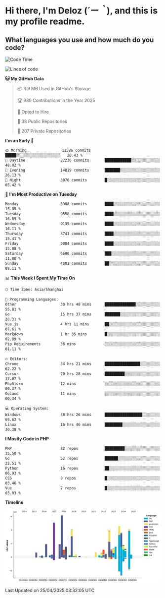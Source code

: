 # **Hi there, I'm Deloz (*´ー｀*), and this is my profile readme.**

## **What languages you use and how much do you code?**

<!--START_SECTION:waka-->
![Code Time](http://img.shields.io/badge/Code%20Time-6%2C228%20hrs%2027%20mins-blue)

![Lines of code](https://img.shields.io/badge/From%20Hello%20World%20I%27ve%20Written-50.9%20million%20lines%20of%20code-blue)

**🐱 My GitHub Data** 

> 📦 3.9 MB Used in GitHub's Storage 
 > 
> 🏆 980 Contributions in the Year 2025
 > 
> 💼 Opted to Hire
 > 
> 📜 38 Public Repositories 
 > 
> 🔑 207 Private Repositories 
 > 
**I'm an Early 🐤** 

```text
🌞 Morning                11586 commits       █████░░░░░░░░░░░░░░░░░░░░   20.43 % 
🌆 Daytime                27236 commits       ████████████░░░░░░░░░░░░░   48.02 % 
🌃 Evening                14819 commits       ███████░░░░░░░░░░░░░░░░░░   26.13 % 
🌙 Night                  3076 commits        █░░░░░░░░░░░░░░░░░░░░░░░░   05.42 % 
```
📅 **I'm Most Productive on Tuesday** 

```text
Monday                   8988 commits        ████░░░░░░░░░░░░░░░░░░░░░   15.85 % 
Tuesday                  9558 commits        ████░░░░░░░░░░░░░░░░░░░░░   16.85 % 
Wednesday                9135 commits        ████░░░░░░░░░░░░░░░░░░░░░   16.11 % 
Thursday                 8741 commits        ████░░░░░░░░░░░░░░░░░░░░░   15.41 % 
Friday                   9004 commits        ████░░░░░░░░░░░░░░░░░░░░░   15.88 % 
Saturday                 6690 commits        ███░░░░░░░░░░░░░░░░░░░░░░   11.80 % 
Sunday                   4601 commits        ██░░░░░░░░░░░░░░░░░░░░░░░   08.11 % 
```


📊 **This Week I Spent My Time On** 

```text
🕑︎ Time Zone: Asia/Shanghai

💬 Programming Languages: 
Other                    30 hrs 48 mins      ██████████████░░░░░░░░░░░   55.81 % 
Go                       15 hrs 37 mins      ███████░░░░░░░░░░░░░░░░░░   28.31 % 
Vue.js                   4 hrs 11 mins       ██░░░░░░░░░░░░░░░░░░░░░░░   07.61 % 
Markdown                 1 hr 35 mins        █░░░░░░░░░░░░░░░░░░░░░░░░   02.89 % 
Pip Requirements         36 mins             ░░░░░░░░░░░░░░░░░░░░░░░░░   01.11 % 

🔥 Editors: 
Chrome                   34 hrs 21 mins      ████████████████░░░░░░░░░   62.22 % 
Cursor                   20 hrs 28 mins      █████████░░░░░░░░░░░░░░░░   37.07 % 
PhpStorm                 12 mins             ░░░░░░░░░░░░░░░░░░░░░░░░░   00.37 % 
GoLand                   11 mins             ░░░░░░░░░░░░░░░░░░░░░░░░░   00.34 % 

💻 Operating System: 
Windows                  38 hrs 26 mins      █████████████████░░░░░░░░   69.62 % 
Linux                    16 hrs 46 mins      ████████░░░░░░░░░░░░░░░░░   30.38 % 
```

**I Mostly Code in PHP** 

```text
PHP                      82 repos            █████████░░░░░░░░░░░░░░░░   35.50 % 
Go                       52 repos            ██████░░░░░░░░░░░░░░░░░░░   22.51 % 
Python                   16 repos            ██░░░░░░░░░░░░░░░░░░░░░░░   06.93 % 
CSS                      8 repos             █░░░░░░░░░░░░░░░░░░░░░░░░   03.46 % 
Vue                      7 repos             █░░░░░░░░░░░░░░░░░░░░░░░░   03.03 % 
```



**Timeline**

![Lines of Code chart](https://raw.githubusercontent.com/deloz/deloz/main/assets/bar_graph.png)


 Last Updated on 25/04/2025 03:32:05 UTC
<!--END_SECTION:waka-->
